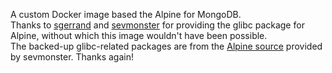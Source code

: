 A custom Docker image based the Alpine for MongoDB.  
Thanks to [sgerrand](https://github.com/sgerrand) and [sevmonster](https://github.com/sevmonster) for providing the glibc package for Alpine, without which this image wouldn't have been possible.  
The backed-up glibc-related packages are from the [Alpine source](https://storage.sev.monster/alpine/edge/testing) provided by sevmonster. Thanks again!
